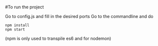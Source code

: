 #To run the project

Go to config.js and fill in the desired ports 
Go to the commandline and do

    npm install
    npm start

(npm is only used to transpile es6 and for nodemon)